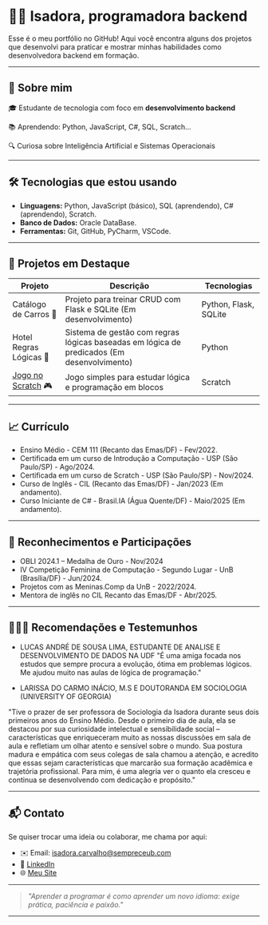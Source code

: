 # 👩‍💻 Isadora, programadora backend

Esse é o meu portfólio no GitHub! Aqui você encontra alguns dos projetos que desenvolvi para praticar e mostrar minhas habilidades como desenvolvedora backend em formação.

---

## 🚀 Sobre mim

🎓 Estudante de tecnologia com foco em **desenvolvimento backend**  

📚 Aprendendo: Python, JavaScript, C#, SQL, Scratch... 

🔍 Curiosa sobre Inteligência Artificial e Sistemas Operacionais  

---

## 🛠️ Tecnologias que estou usando

- **Linguagens:** Python, JavaScript (básico), SQL (aprendendo), C# (aprendendo), Scratch.  
- **Banco de Dados:** Oracle DataBase.
- **Ferramentas:** Git, GitHub, PyCharm, VSCode.

---

## 📂 Projetos em Destaque

| Projeto | Descrição | Tecnologias |
|--------|-----------|-------------|
| Catálogo de Carros 🚗 | Projeto para treinar CRUD com Flask e SQLite (Em desenvolvimento) | Python, Flask, SQLite |
| Hotel Regras Lógicas 🏨 | Sistema de gestão com regras lógicas baseadas em lógica de predicados (Em desenvolvimento) | Python |
| [Jogo no Scratch](https://scratch.mit.edu/users/Saluc_/) 🎮 | Jogo simples para estudar lógica e programação em blocos | Scratch |

---

## 📈 Currículo

- Ensino Médio - CEM 111 (Recanto das Emas/DF) - Fev/2022.
- Certificada em um curso de Introdução a Computação - USP (São Paulo/SP) - Ago/2024.
- Certificada em um curso de Scratch - USP (São Paulo/SP) - Nov/2024.
- Curso de Inglês - CIL (Recanto das Emas/DF) - Jan/2023 (Em andamento).
- Curso Iniciante de C# - Brasil.IA (Água Quente/DF) - Maio/2025 (Em andamento).

---

## 📜 Reconhecimentos e Participações

- OBLI 2024.1 – Medalha de Ouro - Nov/2024
- IV Competição Feminina de Computação - Segundo Lugar - UnB (Brasília/DF) - Jun/2024.
- Projetos com as Meninas.Comp da UnB - 2022/2024.
- Mentora de inglês no CIL Recanto das Emas/DF - Abr/2025.

---

## 🧏🏽‍♀️ Recomendações e Testemunhos
- LUCAS ANDRÉ DE SOUSA LIMA, ESTUDANTE DE ANALISE E DESENVOLVIMENTO DE DADOS NA UDF
"É uma amiga focada nos estudos que sempre procura a evolução, ótima em problemas lógicos. Me ajudou muito nas aulas de lógica de programação."


- LARISSA DO CARMO INÁCIO, M.S E DOUTORANDA EM SOCIOLOGIA (UNIVERSITY OF GEORGIA)

"Tive o prazer de ser professora de Sociologia da Isadora durante seus dois primeiros anos do Ensino Médio. Desde o primeiro dia de aula, ela se destacou por sua curiosidade intelectual e sensibilidade social – características que enriqueceram muito as nossas discussões em sala de aula e refletiam um olhar atento e sensível sobre o mundo. Sua postura madura e empática com seus colegas de sala chamou a atenção, e acredito que essas sejam características que marcarão sua formação acadêmica e trajetória profissional. Para mim, é uma alegria ver o quanto ela cresceu e continua se desenvolvendo com dedicação e propósito."

---

## 📬 Contato

Se quiser trocar uma ideia ou colaborar, me chama por aqui:

- ✉️ Email: isadora.carvalho@sempreceub.com 
- 💼 [LinkedIn](https://www.linkedin.com/in/isadora-alves-de-carvalho-69199835b/)   
- 🌐 [Meu Site](https://sites.google.com/view/isadoraportfolio/tela-inicial?authuser=0)

---

> *"Aprender a programar é como aprender um novo idioma: exige prática, paciência e paixão."*

---
